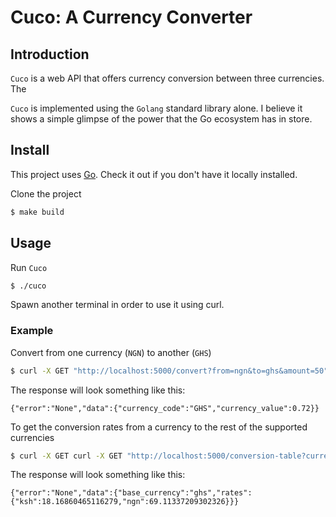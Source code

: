 # Cuco: A Currency Converter


## Introduction
`Cuco` is a web API that offers currency conversion between three
currencies. The

`Cuco` is implemented using the `Golang` standard library alone. I believe
it shows a simple glimpse of the power that the Go ecosystem has in store.


## Install

This project uses [Go](https://golang.org/). Check it out if you don't have it locally installed.

Clone the project

```sh
$ make build
```

## Usage

Run `Cuco`
```sh
$ ./cuco
```

Spawn another terminal in order to use it using curl.

### Example
Convert from one currency (`NGN`) to another (`GHS`)
```sh
$ curl -X GET "http://localhost:5000/convert?from=ngn&to=ghs&amount=50"
```
The response will look something like this:
```
{"error":"None","data":{"currency_code":"GHS","currency_value":0.72}}
```

To get the conversion rates from a currency to the rest of the
supported currencies
```sh
$ curl -X GET curl -X GET "http://localhost:5000/conversion-table?currency=ghs"
```
The response will look something like this:
```
{"error":"None","data":{"base_currency":"ghs","rates":{"ksh":18.16860465116279,"ngn":69.11337209302326}}}
```
